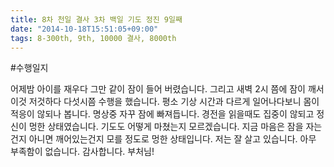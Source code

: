 ```yaml
---
title: 8차 천일 결사 3차 백일 기도 정진 9일째
date: "2014-10-18T15:51:05+09:00"
tags: 8-300th, 9th, 10000 결사, 8000th
---
```


#수행일지

어제밤 아이를 재우다 그만 같이 잠이 들어 버렸습니다. 그리고 새벽 2시 쯤에 잠이 깨서 이것 저것하다 다섯시쯤 수행을 했습니다. 평소 기상 시간과 다르게 일어나다보니 몸이 적응이 않되나 봅니다. 명상중 자꾸 잠에 빠져듭니다. 경전을 읽을때도 집중이 않되고 정신이 멍한 상태였습니다. 기도도 어떻게 마쳤는지 모르겠습니다. 지금 마음은 잠을 자는건지 아니면 깨어있는건지 모를 정도로 멍한 상태입니다. 저는 잘 살고 있습니다. 아무 부족함이 없습니다. 감사합니다. 부처님!
